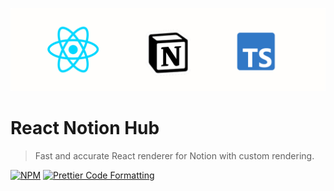 <p align="center">
  <img alt="React Notion X" src="https://raw.githubusercontent.com/NotionX/react-notion-x/master/media/notion-ts.png" width="689">
</p>

# React Notion Hub

> Fast and accurate React renderer for Notion with custom rendering.

[![NPM](https://img.shields.io/npm/v/react-notion-x.svg)](https://www.npmjs.com/package/react-notion-hub) [![Prettier Code Formatting](https://img.shields.io/badge/code_style-prettier-brightgreen.svg)](https://prettier.io)
